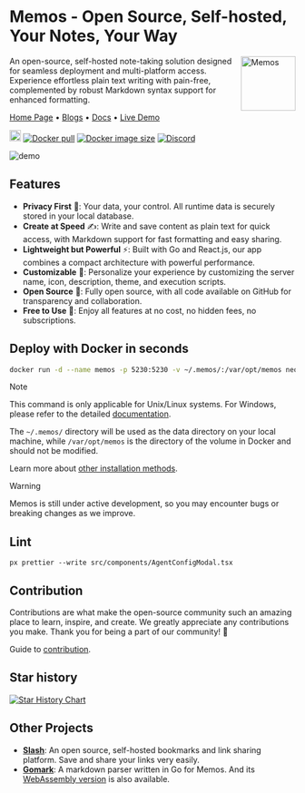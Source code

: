 # Memos - Open Source, Self-hosted, Your Notes, Your Way

<img align="right" height="96px" src="https://www.usememos.com/logo-rounded.png" alt="Memos" />

An open-source, self-hosted note-taking solution designed for seamless deployment and multi-platform access. Experience effortless plain text writing with pain-free, complemented by robust Markdown syntax support for enhanced formatting.

<a href="https://www.usememos.com">Home Page</a> •
<a href="https://www.usememos.com/blog">Blogs</a> •
<a href="https://www.usememos.com/docs">Docs</a> •
<a href="https://demo.usememos.com/">Live Demo</a>

<p>
  <a href="https://deepwiki.com/usememos/memos"><img src="https://devin.ai/assets/deepwiki-badge.png" alt="Ask DeepWiki" height="20"/></a>
  <a href="https://hub.docker.com/r/neosmemo/memos"><img alt="Docker pull" src="https://img.shields.io/docker/pulls/neosmemo/memos.svg"/></a>
  <a href="https://hub.docker.com/r/neosmemo/memos"><img alt="Docker image size" src="https://img.shields.io/docker/image-size/neosmemo/memos?sort=semver"/></a>
  <a href="https://discord.gg/tfPJa4UmAv"><img alt="Discord" src="https://img.shields.io/badge/discord-chat-5865f2?logo=discord&logoColor=f5f5f5" /></a>
</p>

![demo](https://www.usememos.com/demo.png)

## Features

- **Privacy First** 🏡: Your data, your control. All runtime data is securely stored in your local database.
- **Create at Speed** ✍️: Write and save content as plain text for quick access, with Markdown support for fast formatting and easy sharing.
- **Lightweight but Powerful** ⚡: Built with Go and React.js, our app combines a compact architecture with powerful performance.
- **Customizable** 🧩: Personalize your experience by customizing the server name, icon, description, theme, and execution scripts.
- **Open Source** 🦦: Fully open source, with all code available on GitHub for transparency and collaboration.
- **Free to Use** 💸: Enjoy all features at no cost, no hidden fees, no subscriptions.

## Deploy with Docker in seconds

```bash
docker run -d --name memos -p 5230:5230 -v ~/.memos/:/var/opt/memos neosmemo/memos:stable
```

> [!NOTE]
> This command is only applicable for Unix/Linux systems. For Windows, please refer to the detailed [documentation](https://www.usememos.com/docs/install/container-install#docker-on-windows).
>
> The `~/.memos/` directory will be used as the data directory on your local machine, while `/var/opt/memos` is the directory of the volume in Docker and should not be modified.

Learn more about [other installation methods](https://www.usememos.com/docs/install).

> [!WARNING]
> Memos is still under active development, so you may encounter bugs or breaking changes as we improve.

## Lint

`px prettier --write src/components/AgentConfigModal.tsx`

## Contribution

Contributions are what make the open-source community such an amazing place to learn, inspire, and create. We greatly appreciate any contributions you make. Thank you for being a part of our community! 🥰

Guide to [contribution](https://www.usememos.com/docs/contribution/development).

## Star history

[![Star History Chart](https://api.star-history.com/svg?repos=usememos/memos&type=Date)](https://star-history.com/#usememos/memos&Date)

## Other Projects

- [**Slash**](https://github.com/yourselfhosted/slash): An open source, self-hosted bookmarks and link sharing platform. Save and share your links very easily.
- [**Gomark**](https://github.com/usememos/gomark): A markdown parser written in Go for Memos. And its [WebAssembly version](https://github.com/usememos/gomark-wasm) is also available.
